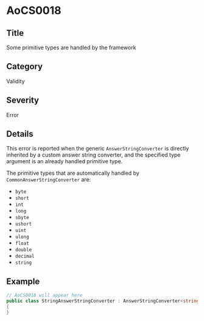 # AoCS0018

## Title
Some primitive types are handled by the framework

## Category
Validity

## Severity
Error

## Details
This error is reported when the generic `AnswerStringConverter` is directly inherited by a custom answer string converter, and the specified type argument is an already handled primitive type.

The primitive types that are automatically handled by `CommonAnswerStringConverter` are:
- `byte`
- `short`
- `int`
- `long`
- `sbyte`
- `ushort`
- `uint`
- `ulong`
- `float`
- `double`
- `decimal`
- `string`

## Example
```csharp
// AoCS0018 will appear here
public class StringAnswerStringConverter : AnswerStringConverter<string>
{
}
```
